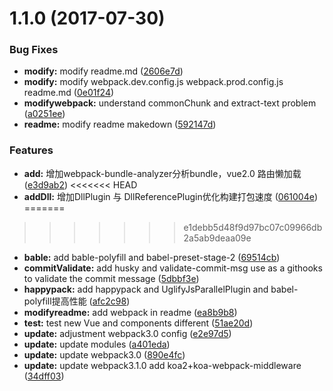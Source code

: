 <a name="1.1.0"></a>
# 1.1.0 (2017-07-30)


### Bug Fixes

* **modify:** modify readme.md ([2606e7d](https://github.com/pfan123/front-end-navigator/commit/2606e7d))
* **modify:** modify webpack.dev.config.js webpack.prod.config.js readme.md ([0e01f24](https://github.com/pfan123/front-end-navigator/commit/0e01f24))
* **modifywebpack:** understand commonChunk and extract-text problem ([a0251ee](https://github.com/pfan123/front-end-navigator/commit/a0251ee))
* **readme:** modify readme makedown ([592147d](https://github.com/pfan123/front-end-navigator/commit/592147d))


### Features

* **add:** 增加webpack-bundle-analyzer分析bundle，vue2.0 路由懒加载 ([e3d9ab2](https://github.com/pfan123/front-end-navigator/commit/e3d9ab2))
<<<<<<< HEAD
* **addDll:** 增加DllPlugin 与 DllReferencePlugin优化构建打包速度 ([061004e](https://github.com/pfan123/front-end-navigator/commit/061004e))
=======
>>>>>>> e1debb5d48f9d97bc07c09966db2a5ab9deaa09e
* **bable:** add bable-polyfill and babel-preset-stage-2 ([69514cb](https://github.com/pfan123/front-end-navigator/commit/69514cb))
* **commitValidate:** add husky and validate-commit-msg use as a githooks to validate the commit message ([5dbbf3e](https://github.com/pfan123/front-end-navigator/commit/5dbbf3e))
* **happypack:** add happypack and UglifyJsParallelPlugin and babel-polyfill提高性能 ([afc2c98](https://github.com/pfan123/front-end-navigator/commit/afc2c98))
* **modifyreadme:** add webpack in readme ([ea8b9b8](https://github.com/pfan123/front-end-navigator/commit/ea8b9b8))
* **test:** test new Vue and components different ([51ae20d](https://github.com/pfan123/front-end-navigator/commit/51ae20d))
* **update:** adjustment webpack3.0 config ([e2e97d5](https://github.com/pfan123/front-end-navigator/commit/e2e97d5))
* **update:** update modules ([a401eda](https://github.com/pfan123/front-end-navigator/commit/a401eda))
* **update:** update webpack3.0 ([890e4fc](https://github.com/pfan123/front-end-navigator/commit/890e4fc))
* **update:** update webpack3.1.0 add koa2+koa-webpack-middleware ([34dff03](https://github.com/pfan123/front-end-navigator/commit/34dff03))




